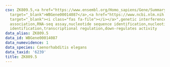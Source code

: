 ```yaml
---
csv: ZK809.5,<a href="https://www.ensembl.org/Homo_sapiens/Gene/Summary?db=core;g=WBGene00014087"
  target="_blank">WBGene00014087</a>,<a href="https://www.ncbi.nlm.nih.gov/pubmed/27496166"
  target="_blank"><i class="fas fa-file"></i></a>",genetic interference,functional
  association,RNA-seq assay,nucleotide sequence identification,nucleotide sequence
  identification,transcriptional regulation,down-regulates activity
data_alias: ZK809.5
data_id: WBGene00014087
data_numevidence: 1
data_species: Caenorhabditis elegans
data_taxid: '6239'
title: ZK809.5
---
```


